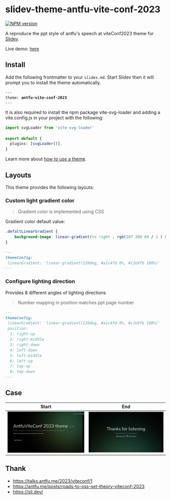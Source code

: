 # slidev-theme-antfu-vite-conf-2023

[![NPM version](https://img.shields.io/npm/v/slidev-theme-antfu-vite-conf-2023?color=3AB9D4&label=)](https://www.npmjs.com/package/slidev-theme-antfu-vite-conf-2023)

A reproduce the ppt style of antfu's speech at viteConf2023 theme for [Slidev](https://github.com/slidevjs/slidev).

Live demo: [here](https://slidev-theme-antfu-vite-conf-2023.fe-ecosphere.com/)

## Install

Add the following frontmatter to your `slides.md`. Start Slidev then it will prompt you to install the theme automatically.

<pre><code>---
theme: <b>antfu-vite-conf-2023</b>
---</code></pre>

It is also required to install the npm package vite-svg-loader and adding a vite.config.js in your project with the following:

```ts
import svgLoader from 'vite-svg-loader'

export default {
  plugins: [svgLoader()],
}
```

Learn more about [how to use a theme](https://sli.dev/themes/use).

## Layouts

This theme provides the following layouts:

### Custom light gradient color
> Gradient color is implemented using CSS

Gradient color default value: 
```css
.defaltLinearGradient {
    background-image: linear-gradient(to right , rgb(207 200 89 / 1 ) 0% , rgb(77 189 127 / 1 ) 50% , rgb(77 189 172 / 1 ) 100%)
}
```

```md
---
themeConfig:
 linearGradient: 'linear-gradient(120deg, #a1c4fd 0%, #c2e9fb 100%)'
---
```

### Configure lighting direction

Provides 8 different angles of lighting directions
> Number mapping in position matches ppt page number

```md
---
themeConfig:
 linearGradient: 'linear-gradient(120deg, #a1c4fd 0%, #c2e9fb 100%)'
 position: 
  1: right-up
  2: right-middle
  3: right-down
  4: left-down
  5: left-middle
  6: left-up
  7: top-up
  8: top-down
---
```

## Case

Start                       | End
:-------------------------:|:-------------------------:
![Start](./public/case-1.png) | ![End](./public/case-8.png)

## Thank

- https://talks.antfu.me/2023/viteconf/1
- https://antfu.me/posts/roads-to-oss-set-theory-viteconf-2023
- https://sli.dev/